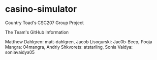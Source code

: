 # casino-simulator
Country Toad's CSC207 Group Project

The Team's GitHub Information

Matthew Dahlgren: matt-dahlgren, Jacob Lisogurski: Jac0b-Beep, Pooja Mangra: 04mangra, Andriy Shkvorets: atstarling, Sonia Vaidya: soniavaidya05
